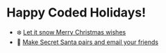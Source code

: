 # Happy Coded Holidays!

- ❄️ [Let it snow Merry Christmas wishes](https://github.com/lorenanda/holidays/blob/main/merry_christmas_snow.py)
- 🎅 [Make Secret Santa pairs and email your friends](https://github.com/lorenanda/holidays/blob/main/secret_santa.py)
